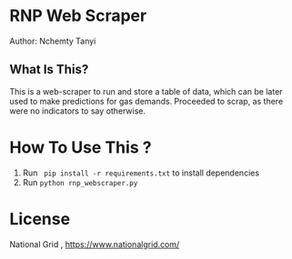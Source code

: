 # RNP Web Scraper

Author: Nchemty Tanyi

## What Is This? 
This is a web-scraper to run and store a table of data, which can be later used to make predictions for gas demands. Proceeded to scrap, as there were no indicators to say otherwise.

# How To Use This ?
1. Run <code> pip install -r requirements.txt</code> to install dependencies
2. Run <code>python rnp_webscraper.py</code>

# License 
National Grid , https://www.nationalgrid.com/




